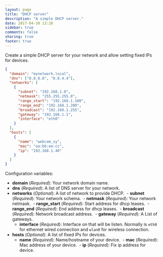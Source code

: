```yaml
---
layout: page
title: "DHCP server"
description: "A simple DHCP server."
date: 2017-04-30 13:28
sidebar: true
comments: false
sharing: true
footer: true
---
```


Create a simple DHCP server for your network and allow setting fixed IPs for devices.

```json
{
  "domain": "mynetwork.local",
  "dns": ["8.8.8.8", "8.8.4.4"],
  "networks": [
    {
      "subnet": "192.168.1.0",
      "netmask": "255.255.255.0",
      "range_start": "192.168.1.100",
      "range_end": "192.168.1.200",
      "broadcast": "192.168.1.255",
      "gateway": "192.168.1.1",
      "interface": "eth0"
    }
  ],
  "hosts": [
    {
      "name": "webcam_xy",
      "mac": "aa:bb:ee:cc",
      "ip": "192.168.1.40"
    }
  ]
}
```

Configuration variables:

- **domain** (*Required*): Your network domain name.
- **dns** (*Required*): A list of DNS server for your network.
- **networks** (*Optional*): A list of network to provide DHCP.
  - **subnet** (*Required*): Your network schema.
  - **netmask** (*Required*): Your network netmask.
  - **range_start** (*Required*): Start address for dhcp leases.
  - **range_end** (*Required*): End address for dhcp leases.
  - **broadcast** (*Required*): Network broadcast address.
  - **gateway** (*Required*): A List of gateways.
  - **interface** (*Required*): Interface on that will be listen. Normally is `eth0` for ethernet wired connection and `wlan0` for wireless connection.
- **hosts** (*Optional*): A list of fixed IPs for devices.
  - **name** (*Required*): Name/hostname of your device.
  - **mac** (*Required*): Mac address of your device.
  - **ip** (*Required*): Fix ip address for device.
